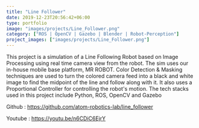 ```yaml
---
title: "Line Follower"
date: 2019-12-23T20:56:42+06:00
type: portfolio
image: "images/projects/Line_Follower.png"
category: ["ROS | OpenCV | Gazebo | Blender | Robot-Perception"]
project_images: ["images/projects/Line_Follower.png"]
---
```


This project is a simulation of a Line Following Robot based on Image Processing using real time camera view from the robot. The sim uses our in-house mobile base platform, MR ROBOT.
Color Detection & Masking techniques are used to turn the colored camera feed into a black and white image to find the midpoint of the line and follow along with it. It also uses a Proportional Controller for controlling the robot's motion.
The tech stacks used in this project include Python, ROS, OpenCV and Gazebo

Github : https://github.com/atom-robotics-lab/line_follower

Youtube : https://youtu.be/n6CDiC6EjrY

